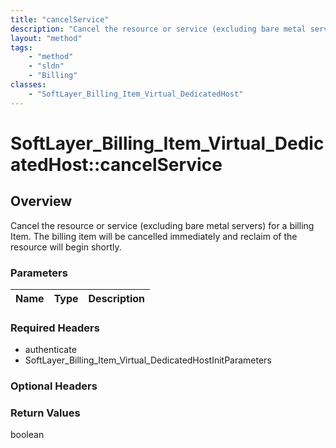 ```yaml
---
title: "cancelService"
description: "Cancel the resource or service (excluding bare metal servers) for a billing Item. The billing item will be cancelled imm... "
layout: "method"
tags:
    - "method"
    - "sldn"
    - "Billing"
classes:
    - "SoftLayer_Billing_Item_Virtual_DedicatedHost"
---
```

# SoftLayer_Billing_Item_Virtual_DedicatedHost::cancelService
## Overview 
Cancel the resource or service (excluding bare metal servers) for a billing Item. The billing item will be cancelled immediately and reclaim of the resource will begin shortly. 

### Parameters 
|Name | Type | Description |
| --- | --- | --- |


### Required Headers
* authenticate
* SoftLayer_Billing_Item_Virtual_DedicatedHostInitParameters

### Optional Headers

### Return Values
boolean
